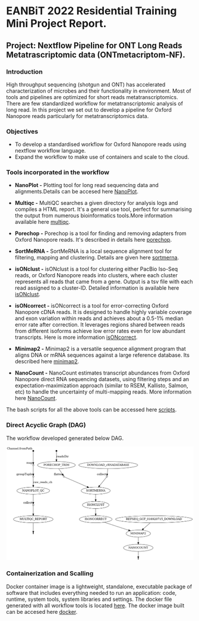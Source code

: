 # EANBiT 2022 Residential Training Mini Project Report.
## Project: Nextflow Pipeline for ONT Long Reads Metatrascriptomic data (ONTmetacriptom-NF).
### Introduction

High throughput sequencing (shotgun and ONT) has accelerated characterization of microbes and their functionality in environment. 
Most of tools and pipelines are optimized for short reads metatranscriptomics. There are few standardized workflow for metatranscriptomic analysis of long read. 
In this project we set out to develop a pipeline for Oxford Nanopore reads particularly for metatranscriptomics data.

### Objectives

- To develop a standardised workflow for Oxford Nanopore reads using nextflow workflow language.
- Expand the workflow to make use of containers and scale to the cloud.

### Tools incorporated in the workflow

- **NanoPlot -** Plotting tool for long read sequencing data and alignments.Details can be accesed here [NanoPlot](https://github.com/wdecoster/NanoPlot).

- **Multiqc -** MultiQC searches a given directory for analysis logs and compiles a HTML report. It's a general use tool, perfect for summarising the output from numerous bioinformatics tools.More information available here [multiqc](https://github.com/ewels/MultiQC).

- **Porechop -** Porechop is a tool for finding and removing adapters from Oxford Nanopore reads. It's described in details here [porechop](https://github.com/rrwick/Porechop).

- **SortMeRNA -** SortMeRNA is a local sequence alignment tool for filtering, mapping and clustering. Details are given here [sortmerna](https://github.com/biocore/sortmerna). 

- **isONclust -** isONclust is a tool for clustering either PacBio Iso-Seq reads, or Oxford Nanopore reads into clusters, where each cluster represents all reads that came from a gene. Output is a tsv file with each read assigned to a cluster-ID. Detailed information is available here [isONclust](https://github.com/ksahlin/isONclust).

- **isONcorrect -** isONcorrect is a tool for error-correcting Oxford Nanopore cDNA reads. It is designed to handle highly variable coverage and exon variation within reads and achieves about a 0.5-1% median error rate after correction. It leverages regions shared between reads from different isoforms achieve low error rates even for low abundant transcripts. Here is more information [isONcorrect](https://github.com/ksahlin/isONcorrect).

- **Minimap2 -** Minimap2 is a versatile sequence alignment program that aligns DNA or mRNA sequences against a large reference database. Its described here [minimap2](https://github.com/lh3/minimap2).

- **NanoCount -** NanoCount estimates transcript abundances from Oxford Nanopore direct RNA sequencing datasets, using filtering steps and an expectation-maximization approach (similar to RSEM, Kallisto, Salmon, etc) to handle the uncertainty of multi-mapping reads. More information here [NanoCount](https://github.com/a-slide/NanoCount).

The bash scripts for all the above tools can be accessed here [scripts](https://github.com/eanbit-rt/ONTmetacriptom-NF/tree/main/scripts).

### Direct Acyclic Graph (DAG)

The workflow developed generated below DAG.

![DAG-graph](https://github.com/eanbit-rt/ONTmetacriptom-NF/blob/main/images/ONTworkflow.png)

### Containerization and Scalling 

Docker container image is a lightweight, standalone, executable package of software that includes everything needed to run an application: code, runtime, system tools, system libraries and settings. The docker file generated with all workflow tools is located [here](https://github.com/eanbit-rt/ONTmetacriptom-NF/tree/main/docker).
The docker image built can be accesed here [docker](https://github.com/eanbit-rt/ONTmetacriptom-NF/tree/main/docker).
